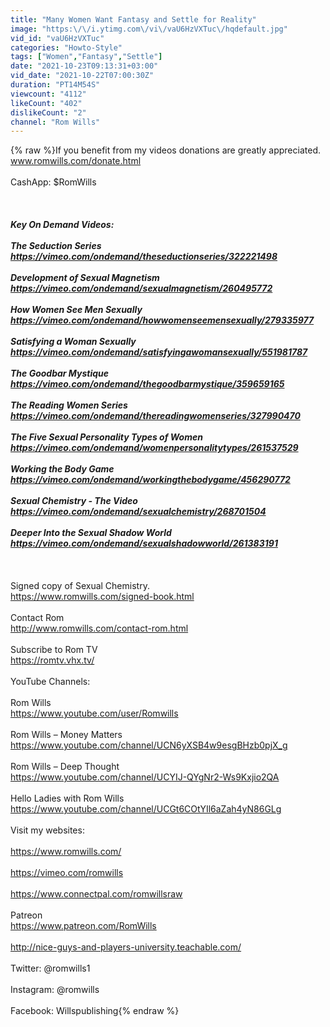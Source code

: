 ```yaml
---
title: "Many Women Want Fantasy and Settle for Reality"
image: "https:\/\/i.ytimg.com\/vi\/vaU6HzVXTuc\/hqdefault.jpg"
vid_id: "vaU6HzVXTuc"
categories: "Howto-Style"
tags: ["Women","Fantasy","Settle"]
date: "2021-10-23T09:13:31+03:00"
vid_date: "2021-10-22T07:00:30Z"
duration: "PT14M54S"
viewcount: "4112"
likeCount: "402"
dislikeCount: "2"
channel: "Rom Wills"
---
```

{% raw %}If you benefit from my videos donations are greatly appreciated.<br />www.romwills.com/donate.html<br /><br />CashApp: $RomWills   <br /><br />*******************************************<br /><br />Key On Demand Videos:<br /><br />The Seduction Series <br /><a rel="nofollow" target="blank" href="https://vimeo.com/ondemand/theseductionseries/322221498">https://vimeo.com/ondemand/theseductionseries/322221498</a> <br /><br />Development of Sexual Magnetism <br /><a rel="nofollow" target="blank" href="https://vimeo.com/ondemand/sexualmagnetism/260495772">https://vimeo.com/ondemand/sexualmagnetism/260495772</a> <br /><br />How Women See Men Sexually <a rel="nofollow" target="blank" href="https://vimeo.com/ondemand/howwomenseemensexually/279335977">https://vimeo.com/ondemand/howwomenseemensexually/279335977</a> <br /><br />Satisfying a Woman Sexually <a rel="nofollow" target="blank" href="https://vimeo.com/ondemand/satisfyingawomansexually/551981787">https://vimeo.com/ondemand/satisfyingawomansexually/551981787</a> <br /><br />The Goodbar Mystique <br /><a rel="nofollow" target="blank" href="https://vimeo.com/ondemand/thegoodbarmystique/359659165">https://vimeo.com/ondemand/thegoodbarmystique/359659165</a> <br /><br />The Reading Women Series <a rel="nofollow" target="blank" href="https://vimeo.com/ondemand/thereadingwomenseries/327990470">https://vimeo.com/ondemand/thereadingwomenseries/327990470</a> <br /><br />The Five Sexual Personality Types of Women <a rel="nofollow" target="blank" href="https://vimeo.com/ondemand/womenpersonalitytypes/261537529">https://vimeo.com/ondemand/womenpersonalitytypes/261537529</a> <br /><br />Working the Body Game <br /><a rel="nofollow" target="blank" href="https://vimeo.com/ondemand/workingthebodygame/456290772">https://vimeo.com/ondemand/workingthebodygame/456290772</a> <br /><br />Sexual Chemistry - The Video <br /><a rel="nofollow" target="blank" href="https://vimeo.com/ondemand/sexualchemistry/268701504">https://vimeo.com/ondemand/sexualchemistry/268701504</a> <br /><br />Deeper Into the Sexual Shadow World <a rel="nofollow" target="blank" href="https://vimeo.com/ondemand/sexualshadowworld/261383191">https://vimeo.com/ondemand/sexualshadowworld/261383191</a><br /><br />*******************************************<br /><br />Signed copy of Sexual Chemistry.<br /><a rel="nofollow" target="blank" href="https://www.romwills.com/signed-book.html">https://www.romwills.com/signed-book.html</a><br />  <br />Contact Rom  <br /><a rel="nofollow" target="blank" href="http://www.romwills.com/contact-rom.html">http://www.romwills.com/contact-rom.html</a><br /><br />Subscribe to Rom TV<br /><a rel="nofollow" target="blank" href="https://romtv.vhx.tv/">https://romtv.vhx.tv/</a><br /><br />YouTube Channels:<br /><br />Rom Wills<br /><a rel="nofollow" target="blank" href="https://www.youtube.com/user/Romwills">https://www.youtube.com/user/Romwills</a><br /><br />Rom Wills – Money Matters<br /><a rel="nofollow" target="blank" href="https://www.youtube.com/channel/UCN6yXSB4w9esgBHzb0pjX_g">https://www.youtube.com/channel/UCN6yXSB4w9esgBHzb0pjX_g</a><br /><br />Rom Wills – Deep Thought<br /><a rel="nofollow" target="blank" href="https://www.youtube.com/channel/UCYIJ-QYgNr2-Ws9Kxjio2QA">https://www.youtube.com/channel/UCYIJ-QYgNr2-Ws9Kxjio2QA</a><br /><br />Hello Ladies with Rom Wills<br /><a rel="nofollow" target="blank" href="https://www.youtube.com/channel/UCGt6COtYIl6aZah4yN86GLg">https://www.youtube.com/channel/UCGt6COtYIl6aZah4yN86GLg</a><br /><br />Visit my websites:<br /><br /><a rel="nofollow" target="blank" href="https://www.romwills.com/">https://www.romwills.com/</a><br /><br /><a rel="nofollow" target="blank" href="https://vimeo.com/romwills">https://vimeo.com/romwills</a><br /><br /><a rel="nofollow" target="blank" href="https://www.connectpal.com/romwillsraw">https://www.connectpal.com/romwillsraw</a><br /><br />Patreon<br /><a rel="nofollow" target="blank" href="https://www.patreon.com/RomWills">https://www.patreon.com/RomWills</a><br /><br /><a rel="nofollow" target="blank" href="http://nice-guys-and-players-university.teachable.com/">http://nice-guys-and-players-university.teachable.com/</a><br /><br />Twitter: @romwills1<br /><br />Instagram: @romwills<br /><br />Facebook: Willspublishing{% endraw %}
